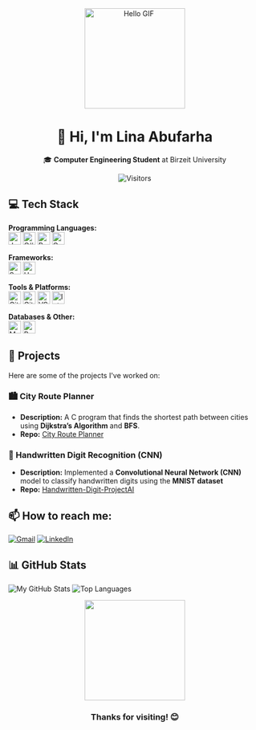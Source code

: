 <div align="center">
  <img src="https://user-images.githubusercontent.com/74038190/221352975-94759904-aa4c-4032-a8ab-b546efb9c478.gif" width="200" alt="Hello GIF">
  <h1>👋 Hi, I'm Lina Abufarha</h1>
  <p>🎓 <b>Computer Engineering Student</b> at Birzeit University</p>
  
  ![Visitors](https://komarev.com/ghpvc/?username=LinaAbufaraha&style=flat&color=blue)
</div>

## 💻 Tech Stack

**Programming Languages:**  
<img src="https://img.shields.io/badge/Java-007396?style=flat&logo=java&logoColor=white" height="25" alt="Java">  <img src="https://img.shields.io/badge/C%23-239120?style=flat&logo=c-sharp&logoColor=white" height="25" alt="C#">  <img src="https://img.shields.io/badge/Python-3776AB?style=flat&logo=python&logoColor=white" height="25" alt="Python">  <img src="https://img.shields.io/badge/C-A8B9CC?style=flat&logo=c&logoColor=white" height="25" alt="C"> 

**Frameworks:**  
<img src="https://img.shields.io/badge/Spring_Boot-6DB33F?style=flat&logo=spring&logoColor=white" height="25" alt="Spring Boot">   <img src="https://img.shields.io/badge/Unity-000000?style=flat&logo=unity&logoColor=white" height="25" alt="Unity">  

**Tools & Platforms:**  
<img src="https://img.shields.io/badge/Git-F05032?style=flat&logo=git&logoColor=white" height="25" alt="Git">   <img src="https://img.shields.io/badge/GitHub-181717?style=flat&logo=github&logoColor=white" height="25" alt="GitHub">   <img src="https://img.shields.io/badge/VS_Code-007ACC?style=flat&logo=visual-studio-code&logoColor=white" height="25" alt="VS Code">   <img src="https://img.shields.io/badge/IntelliJ_IDEA-000000?style=flat&logo=intellij-idea&logoColor=white" height="25" alt="IntelliJ IDEA">  

**Databases & Other:**  
<img src="https://img.shields.io/badge/MySQL-4479A1?style=flat&logo=mysql&logoColor=white" height="25" alt="MySQL">   <img src="https://img.shields.io/badge/Bash-4EAA25?style=flat&logo=gnu-bash&logoColor=white" height="25" alt="Bash">  


## 📌 Projects  
Here are some of the projects I've worked on:  

### 🏙️ City Route Planner  
- **Description:** A C program that finds the shortest path between cities using **Dijkstra’s Algorithm** and **BFS**.  
- **Repo:** [City Route Planner](https://github.com/LinaAbufaraha/City-Route-Planner)  

### 🤖 Handwritten Digit Recognition (CNN)  
- **Description:** Implemented a **Convolutional Neural Network (CNN)** model to classify handwritten digits using the **MNIST dataset**  
- **Repo:** [Handwritten-Digit-ProjectAI](https://github.com/LinaAbufaraha/Handwritten-Digit-Recognition-using-CNN-ProjectAI)

##  📫 How to reach me:
[![Gmail](https://img.shields.io/badge/-linaabufarha1@gmail.com-D14836?logo=gmail&logoColor=white)](mailto:linaabufarha1@gmail.com)
  [![LinkedIn](https://img.shields.io/badge/-LinkedIn-0077B5?logo=linkedin&logoColor=white)](https://www.linkedin.com/in/lina-abufarha-937734273/)


## 📊 GitHub Stats
![My GitHub Stats](https://github-readme-stats.vercel.app/api?username=LinaAbufaraha&show_icons=true&theme=radical)
![Top Languages](https://github-readme-stats.vercel.app/api/top-langs/?username=LinaAbufaraha&layout=compact&theme=radical)

<div align="center">
 
  <img src="https://media.giphy.com/media/3o7abuJ8lCW1f5CmO4/giphy.gif" width="200">
  <h3>Thanks for visiting! 😊</h3>
</div>




